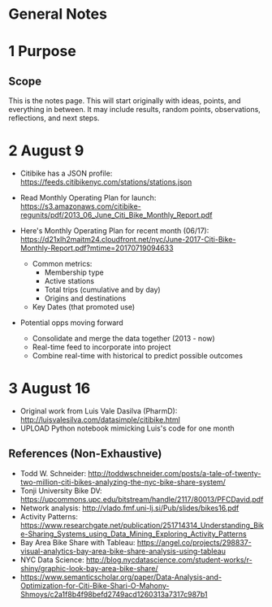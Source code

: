 # General Notes 

# 1 Purpose
## Scope
This is the notes page.  This will start originally with ideas, points, and everything in between.  It may include results, random points, observations, reflections, and next steps.  


# 2 August 9
* Citibike has a JSON profile: https://feeds.citibikenyc.com/stations/stations.json
* Read Monthly Operating Plan for launch: https://s3.amazonaws.com/citibike-regunits/pdf/2013_06_June_Citi_Bike_Monthly_Report.pdf
* Here's Monthly Operating Plan for recent month (06/17): https://d21xlh2maitm24.cloudfront.net/nyc/June-2017-Citi-Bike-Monthly-Report.pdf?mtime=20170719094633
  * Common metrics:
    * Membership type
    * Active stations
    * Total trips (cumulative and by day)
    * Origins and destinations
  * Key Dates (that promoted use)
    
* Potential opps moving forward
  * Consolidate and merge the data together (2013 - now)
  * Real-time feed to incorporate into project
  * Combine real-time with historical to predict possible outcomes


# 3 August 16 
* Original work from Luis Vale Dasilva (PharmD): http://luisvalesilva.com/datasimple/citibike.html
* UPLOAD Python notebook mimicking Luis's code for one month

## References (Non-Exhaustive)
* Todd W. Schneider: http://toddwschneider.com/posts/a-tale-of-twenty-two-million-citi-bikes-analyzing-the-nyc-bike-share-system/
* Tonji University Bike DV: https://upcommons.upc.edu/bitstream/handle/2117/80013/PFCDavid.pdf
* Network analysis: http://vlado.fmf.uni-lj.si/Pub/slides/bikes16.pdf 
* Activity Patterns: https://www.researchgate.net/publication/251714314_Understanding_Bike-Sharing_Systems_using_Data_Mining_Exploring_Activity_Patterns
* Bay Area Bike Share with Tableau: https://angel.co/projects/298837-visual-analytics-bay-area-bike-share-analysis-using-tableau
* NYC Data Science: http://blog.nycdatascience.com/student-works/r-shiny/graphic-look-bay-area-bike-share/
* https://www.semanticscholar.org/paper/Data-Analysis-and-Optimization-for-Citi-Bike-Shari-O-Mahony-Shmoys/c2a1f8b4f98befd2749acd1260313a7317c987b1

## 
